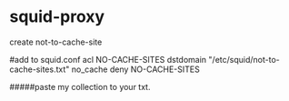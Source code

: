# squid-proxy

 create not-to-cache-site

#add to squid.conf
acl NO-CACHE-SITES dstdomain "/etc/squid/not-to-cache-sites.txt"
no_cache deny NO-CACHE-SITES

#####paste my collection to your txt.
